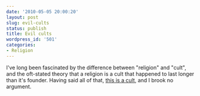 ```yaml
---
date: '2010-05-05 20:00:20'
layout: post
slug: evil-cults
status: publish
title: Evil cults
wordpress_id: '501'
categories:
- Religion
---
```


I've long been fascinated by the difference between "religion" and "cult", and the oft-stated theory that a religion is a cult that happened to last longer than it's founder.  Having said all of that, [this is a cult](http://www.theamericanscholar.org/the-torture-colony/), and I brook no argument.
